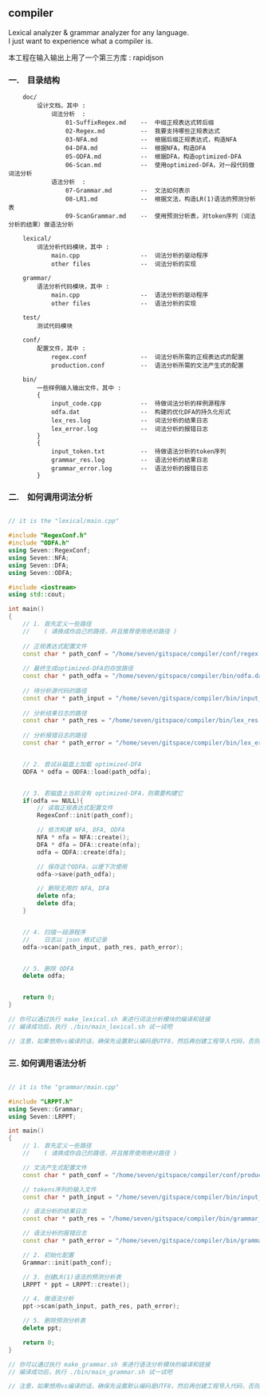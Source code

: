 ## compiler ##


Lexical analyzer & grammar analyzer for any language.  
I just want to experience what a compiler is.  

本工程在输入输出上用了一个第三方库 : rapidjson  


### 一.　目录结构 ###

        doc/  
            设计文档，其中 :  
                词法分析  :  
                    01-SuffixRegex.md    --  中缀正规表达式转后缀  
                    02-Regex.md          --  我要支持哪些正规表达式  
                    03-NFA.md            --  根据后缀正规表达式，构造NFA  
                    04-DFA.md            --  根据NFA，构造DFA  
                    05-ODFA.md           --  根据DFA，构造optimized-DFA  
                    06-Scan.md           --  使用optimized-DFA，对一段代码做词法分析  
                语法分析  :  
                    07-Grammar.md        --  文法如何表示  
                    08-LR1.md            --  根据文法，构造LR(1)语法的预测分析表  
                    09-ScanGrammar.md    --  使用预测分析表，对token序列（词法分析的结果）做语法分析  

        lexical/  
            词法分析代码模块，其中 :  
                main.cpp                 --  词法分析的驱动程序  
                other files              --  词法分析的实现  
        
        grammar/  
            语法分析代码模块，其中 :  
                main.cpp                 --  语法分析的驱动程序  
                other files              --  语法分析的实现  
        
        test/  
            测试代码模块  
        
        conf/  
            配置文件，其中 :  
                regex.conf               --  词法分析所需的正规表达式的配置  
                production.conf          --  语法分析所需的文法产生式的配置  
        
        bin/  
            一些样例输入输出文件，其中 :  
            {  
                input_code.cpp           --  待做词法分析的样例源程序  
                odfa.dat                 --  构建的优化DFA的持久化形式  
                lex_res.log              --  词法分析的结果日志  
                lex_error.log            --  词法分析的报错日志  
            }  
            {  
                input_token.txt          --  待做语法分析的token序列  
                grammar_res.log          --  语法分析的结果日志  
                grammar_error.log        --  语法分析的报错日志  
            }  


### 二.　如何调用词法分析 ###

```c++

// it is the "lexical/main.cpp"  

#include "RegexConf.h"  
#include "ODFA.h"  
using Seven::RegexConf;  
using Seven::NFA;  
using Seven::DFA;  
using Seven::ODFA;  

#include <iostream>  
using std::cout;  

int main()  
{  
	// 1. 首先定义一些路径  
	//    ( 请换成你自己的路径，并且推荐使用绝对路径 )  
	
	// 正规表达式配置文件  
	const char * path_conf = "/home/seven/gitspace/compiler/conf/regex.conf";  
	
	// 最终生成optimized-DFA的存放路径  
	const char * path_odfa = "/home/seven/gitspace/compiler/bin/odfa.dat";  
	
	// 待分析源代码的路径  
	const char * path_input = "/home/seven/gitspace/compiler/bin/input_code.cpp";  
	
	// 分析结果日志的路径  
	const char * path_res = "/home/seven/gitspace/compiler/bin/lex_res.log";  
	
	// 分析报错日志的路径  
	const char * path_error = "/home/seven/gitspace/compiler/bin/lex_error.log";  


	// 2. 尝试从磁盘上加载 optimized-DFA  
    ODFA * odfa = ODFA::load(path_odfa);  


    // 3. 若磁盘上当前没有 optimized-DFA，则需要构建它  
    if(odfa == NULL){  
        // 读取正规表达式配置文件  
        RegexConf::init(path_conf);  

        // 依次构建 NFA, DFA, ODFA  
        NFA * nfa = NFA::create();  
        DFA * dfa = DFA::create(nfa);  
        odfa = ODFA::create(dfa);  

        // 保存这个ODFA，以便下次使用  
        odfa->save(path_odfa);  

        // 删除无用的 NFA, DFA  
        delete nfa;  
        delete dfa;  
    }  


	// 4. 扫描一段源程序  
	//    日志以 json 格式记录  
	odfa->scan(path_input, path_res, path_error);  


	// 5. 删除 ODFA  
	delete odfa;  


	return 0;  
}  

// 你可以通过执行 make_lexical.sh 来进行词法分析模块的编译和链接  
// 编译成功后，执行 ./bin/main_lexical.sh 试一试吧  

// 注意，如果想用vs编译的话，确保先设置默认编码是UTF8，然后再创建工程导入代码，否则编码问题呵呵  

```


### 三. 如何调用语法分析 ###

```c++

// it is the "grammar/main.cpp"  

#include "LRPPT.h"  
using Seven::Grammar;  
using Seven::LRPPT;  

int main()  
{  
	// 1. 首先定义一些路径  
	//    ( 请换成你自己的路径，并且推荐使用绝对路径 )  

	// 文法产生式配置文件  
	const char * path_conf = "/home/seven/gitspace/compiler/conf/production.conf";  

	// tokens序列的输入文件  
	const char * path_input = "/home/seven/gitspace/compiler/bin/input_token.txt";  

	// 语法分析的结果日志  
	const char * path_res = "/home/seven/gitspace/compiler/bin/grammar_res.log";  

	// 语法分析的报错日志  
	const char * path_error = "/home/seven/gitspace/compiler/bin/grammar_error.log";  

	// 2. 初始化配置  
	Grammar::init(path_conf);  

	// 3. 创建LR(1)语法的预测分析表  
	LRPPT * ppt = LRPPT::create();  

	// 4. 做语法分析  
	ppt->scan(path_input, path_res, path_error);  

	// 5. 删除预测分析表  
	delete ppt;  

	return 0;  
}  

// 你可以通过执行 make_grammar.sh 来进行语法分析模块的编译和链接  
// 编译成功后，执行 ./bin/main_grammar.sh 试一试吧  

// 注意，如果想用vs编译的话，确保先设置默认编码是UTF8，然后再创建工程导入代码，否则编码问题呵呵  

```
